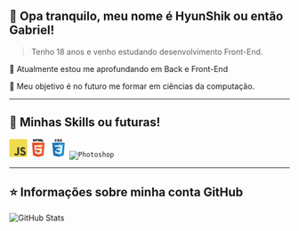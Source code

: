 ## 💜 Opa tranquilo, meu nome é <strong>HyunShik ou então Gabriel!</strong>

> Tenho 18 anos e venho estudando desenvolvimento Front-End.

🔭 Atualmente estou me aprofundando em Back e Front-End

💬 Meu objetivo é no futuro me formar em ciências da computação.

----

## 🚀 Minhas Skills ou futuras!

<code><img height="32" src="https://raw.githubusercontent.com/github/explore/80688e429a7d4ef2fca1e82350fe8e3517d3494d/topics/javascript/javascript.png" alt="Javascript"/></code>
<code><img height="32" src="https://raw.githubusercontent.com/github/explore/80688e429a7d4ef2fca1e82350fe8e3517d3494d/topics/html/html.png" alt="HTML5"/></code>
<code><img height="32" src="https://raw.githubusercontent.com/github/explore/80688e429a7d4ef2fca1e82350fe8e3517d3494d/topics/css/css.png" alt="CSS"/></code>
<code><img height="32" src="https://upload.wikimedia.org/wikipedia/commons/thumb/a/af/Adobe_Photoshop_CC_icon.svg/2101px-Adobe_Photoshop_CC_icon.svg.png" alt="Photoshop"/></code>
</code>

---

## ⭐ Informações sobre minha conta GitHub
![GitHub Stats](https://github-readme-stats.vercel.app/api?username=Hyun-Shik&show_icons=true)
